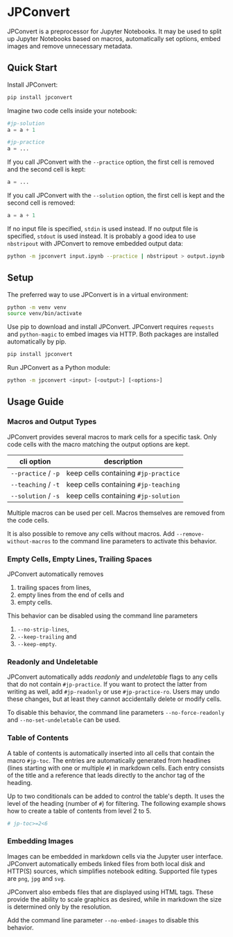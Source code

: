 # JPConvert

JPConvert is a preprocessor for Jupyter Notebooks. It may be used to split up Jupyter Notebooks based on macros,
automatically set options, embed images and remove unnecessary metadata.

## Quick Start

Install JPConvert:

```bash
pip install jpconvert
```

Imagine two code cells inside your notebook:

```python
#jp-solution
a = a + 1
```

```python
#jp-practice
a = ...
```

If you call JPConvert with the `--practice` option, the first cell is removed and the second cell is kept:

```python
a = ...
```

If you call JPConvert with the `--solution` option, the first cell is kept and the second cell is removed:

```python
a = a + 1
```

If no input file is specified, `stdin` is used instead. If no output file is specified, `stdout` is used instead. It is
probably a good idea to use `nbstripout` with JPConvert to remove embedded output data:

```bash
python -m jpconvert input.ipynb --practice | nbstripout > output.ipynb
```

## Setup

The preferred way to use JPConvert is in a virtual environment:

```bash
python -m venv venv
source venv/bin/activate
```

Use pip to download and install JPConvert. JPConvert requires `requests` and `python-magic` to embed images via HTTP.
Both packages are installed automatically by pip.

```bash
pip install jpconvert
```

Run JPConvert as a Python module:

```bash
python -m jpconvert <input> [<output>] [<options>]
```

## Usage Guide

### Macros and Output Types

JPConvert provides several macros to mark cells for a specific task. Only code cells with the macro matching the output
options are kept.

| cli option                | description                                   |
|---------------------------|-----------------------------------------------|
| `--practice` / `-p`       | keep cells containing `#jp-practice`          |
| `--teaching` / `-t`       | keep cells containing `#jp-teaching`          |
| `--solution` / `-s`       | keep cells containing `#jp-solution`          |

Multiple macros can be used per cell. Macros themselves are removed from the code cells.

It is also possible to remove any cells without macros. Add `--remove-without-macros` to the command line parameters
to activate this behavior.

### Empty Cells, Empty Lines, Trailing Spaces

JPConvert automatically removes

1. trailing spaces from lines,
2. empty lines from the end of cells and
3. empty cells.

This behavior can be disabled using the command line parameters

1. `--no-strip-lines`,
2. `--keep-trailing` and
3. `--keep-empty`.

### Readonly and Undeletable

JPConvert automatically adds *readonly* and *undeletable* flags to any cells that do not contain `#jp-practice`. If you
want to protect the latter from writing as well, add `#jp-readonly` or use `#jp-practice-ro`. Users may undo these
changes, but at least they cannot accidentally delete or modify cells.

To disable this behavior, the command line parameters `--no-force-readonly` and `--no-set-undeletable` can be used.

### Table of Contents

A table of contents is automatically inserted into all cells that contain the macro `#jp-toc`. The entries are
automatically generated from headlines (lines starting with one or multiple `#`) in markdown cells. Each entry consists
of the title and a reference that leads directly to the anchor tag of the heading.

Up to two conditionals can be added to control the table's depth. It uses the level of the heading (number of `#`) for
filtering. The following example shows how to create a table of contents from level 2 to 5.

```python
# jp-toc>=2<6
```

### Embedding Images

Images can be embedded in markdown cells via the Jupyter user interface. JPConvert automatically embeds linked files
from both local disk and HTTP(S) sources, which simplifies notebook editing. Supported file types are `png`, `jpg` and
`svg`.

JPConvert also embeds files that are displayed using HTML tags. These provide the ability to scale graphics as desired,
while in markdown the size is determined only by the resolution.

Add the command line parameter `--no-embed-images` to disable this behavior.
